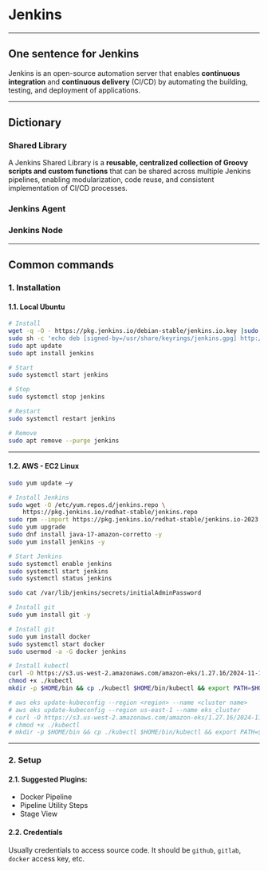 # Jenkins

---

## One sentence for Jenkins

Jenkins is an open-source automation server that enables **continuous integration** 
and **continuous delivery** (CI/CD) by automating the building, testing, 
and deployment of applications.

---

## Dictionary

### Shared Library
A Jenkins Shared Library is a **reusable, centralized collection of 
Groovy scripts and custom functions** that can be shared across multiple
Jenkins pipelines, enabling modularization, 
code reuse, and consistent implementation of CI/CD processes.

### Jenkins Agent
### Jenkins Node

---
## Common commands
### 1. Installation

#### 1.1. Local Ubuntu
```bash
# Install
wget -q -O - https://pkg.jenkins.io/debian-stable/jenkins.io.key |sudo gpg --dearmor -o /usr/share/keyrings/jenkins.gpg
sudo sh -c 'echo deb [signed-by=/usr/share/keyrings/jenkins.gpg] http://pkg.jenkins.io/debian-stable binary/ > /etc/apt/sources.list.d/jenkins.list'
sudo apt update
sudo apt install jenkins

# Start
sudo systemctl start jenkins

# Stop
sudo systemctl stop jenkins

# Restart
sudo systemctl restart jenkins

# Remove
sudo apt remove --purge jenkins
```

---

#### 1.2. AWS - EC2 Linux
```bash
sudo yum update –y

# Install Jenkins
sudo wget -O /etc/yum.repos.d/jenkins.repo \
    https://pkg.jenkins.io/redhat-stable/jenkins.repo
sudo rpm --import https://pkg.jenkins.io/redhat-stable/jenkins.io-2023.key
sudo yum upgrade
sudo dnf install java-17-amazon-corretto -y
sudo yum install jenkins -y

# Start Jenkins
sudo systemctl enable jenkins
sudo systemctl start jenkins
sudo systemctl status jenkins

sudo cat /var/lib/jenkins/secrets/initialAdminPassword

# Install git
sudo yum install git -y

# Install git
sudo yum install docker
sudo systemctl start docker
sudo usermod -a -G docker jenkins

# Install kubectl
curl -O https://s3.us-west-2.amazonaws.com/amazon-eks/1.27.16/2024-11-15/bin/linux/amd64/kubectl
chmod +x ./kubectl
mkdir -p $HOME/bin && cp ./kubectl $HOME/bin/kubectl && export PATH=$HOME/bin:$PATH

# aws eks update-kubeconfig --region <region> --name <cluster name>
# aws eks update-kubeconfig --region us-east-1 --name eks_cluster
# curl -O https://s3.us-west-2.amazonaws.com/amazon-eks/1.27.16/2024-11-15/bin/linux/amd64/kubectl
# chmod +x ./kubectl
# mkdir -p $HOME/bin && cp ./kubectl $HOME/bin/kubectl && export PATH=$HOME/bin:$PATH
```

---

### 2. Setup

#### 2.1. Suggested Plugins:
- Docker Pipeline
- Pipeline Utility Steps
- Stage View

#### 2.2. Credentials
Usually credentials to access source code. It should be `github`, `gitlab`, `docker` access key, etc.